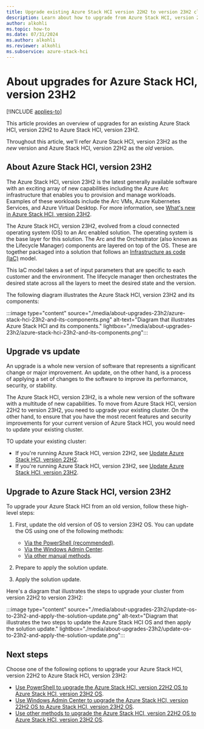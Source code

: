 ```yaml
---
title: Upgrade existing Azure Stack HCI version 22H2 to version 23H2 cluster
description: Learn about how to upgrade from Azure Stack HCI, version 22H2 cluster to Azure Stack HCI, version 23H2.
author: alkohli
ms.topic: how-to
ms.date: 07/31/2024
ms.author: alkohli
ms.reviewer: alkohli
ms.subservice: azure-stack-hci
---
```


# About upgrades for Azure Stack HCI, version 23H2

[!INCLUDE [applies-to](../../includes/hci-applies-to-23h2-22h2.md)]

This article provides an overview of upgrades for an existing Azure Stack HCI, version 22H2 to Azure Stack HCI, version 23H2.

Throughout this article, we'll refer Azure Stack HCI, version 23H2 as the *new* version and Azure Stack HCI, version 22H2 as the *old* version.

## About Azure Stack HCI, version 23H2

The Azure Stack HCI, version 23H2 is the latest generally available software with an exciting array of new capabilities including the Azure Arc infrastructure that enables you to provision and manage workloads. Examples of these workloads include the Arc VMs, Azure Kubernetes Services, and Azure Virtual Desktop. For more information, see [What's new in Azure Stack HCI, version 23H2](../whats-new.md#features-and-improvements-in-2311).

The Azure Stack HCI, version 23H2, evolved from a cloud connected operating system (OS) to an Arc enabled solution. The operating system is the base layer for this solution. The Arc and the Orchestrator (also known as the Lifecycle Manager) components are layered on top of the OS. These are together packaged into a solution that follows an [Infrastructure as code (IaC)](/devops/deliver/what-is-infrastructure-as-code) model.

This IaC model takes a set of input parameters that are specific to each customer and the environment. The lifecycle manager then orchestrates the desired state across all the layers to meet the desired state and the version.

The following diagram illustrates the Azure Stack HCI, version 23H2 and its components:

:::image type="content" source="./media/about-upgrades-23h2/azure-stack-hci-23h2-and-its-components.png" alt-text="Diagram that illustrates Azure Stack HCI and its components." lightbox="./media/about-upgrades-23h2/azure-stack-hci-23h2-and-its-components.png":::

## Upgrade vs update

An upgrade is a whole new version of software that represents a significant change or major improvement. An update, on the other hand, is a process of applying a set of changes to the software to improve its performance, security, or stability.

The Azure Stack HCI, version 23H2, is a whole new version of the software with a multitude of new capabilities. To move from Azure Stack HCI, version 22H2 to version 23H2, you need to upgrade your existing cluster. On the other hand, to ensure that you have the most recent features and security improvements for your current version of Azure Stack HCI, you would need to update your existing cluster.

TO update your existing cluster:

- If you're running Azure Stack HCI, version 22H2, see [Update Azure Stack HCI, version 22H2](../manage/update-cluster.md).
- If you're running Azure Stack HCI, version 23H2, see [Update Azure Stack HCI, version 23H2](../update/azure-update-manager-23h2.md).

## Upgrade to Azure Stack HCI, version 23H2

To upgrade your Azure Stack HCI from an old version, follow these high-level steps:

1. First, update the old version of OS to version 23H2 OS. You can update the OS using one of the following methods:
    - [Via the PowerShell (recommended)](./upgrade-22h2-to-23h2-powershell.md).
    - [Via the Windows Admin Center](./upgrade-22h2-to-23h2-windows-admin-center.md).
    - [Via other manual methods](./upgrade-22h2-to-23h2-other-methods.md).

1. Prepare to apply the solution update.

1. Apply the solution update.

Here's a diagram that illustrates the steps to upgrade your cluster from version 22H2 to version 23H2:

:::image type="content" source="./media/about-upgrades-23h2/update-os-to-23h2-and-apply-the-solution-update.png" alt-text="Diagram that illustrates the two steps to update the Azure Stack HCI OS and then apply the solution update." lightbox="./media/about-upgrades-23h2/update-os-to-23h2-and-apply-the-solution-update.png":::

## Next steps

Choose one of the following options to upgrade your Azure Stack HCI, version 22H2 to Azure Stack HCI, version 23H2:
- [Use PowerShell to upgrade the Azure Stack HCI, version 22H2 OS to Azure Stack HCI, version 23H2 OS](./upgrade-22h2-to-23h2-powershell.md).
- [Use Windows Admin Center to upgrade the Azure Stack HCI, version 22H2 OS to Azure Stack HCI, version 23H2 OS](../index.yml).
- [Use other methods to upgrade the Azure Stack HCI, version 22H2 OS to Azure Stack HCI, version 23H2 OS](./upgrade-22h2-to-23h2-other-methods.md).